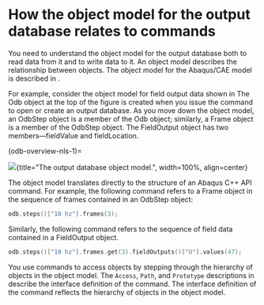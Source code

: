 # How the object model for the output database relates to commands

You need to understand the object model for the output database both to read data from it and to write data to it. An object model describes the relationship between objects. The object model for the Abaqus/CAE model is described in [](/user/python/use-scripts/object-model.md).

For example, consider the object model for field output data shown in [](#odb-overview-nls-1) The Odb object at the top of the figure is created when you issue the command to open or create an output database. As you move down the object model, an OdbStep object is a member of the Odb object; similarly, a Frame object is a member of the OdbStep object. The FieldOutput object has two members—fieldValue and fieldLocation.

(odb-overview-nls-1)=

![](/images/odb-overview-nls.png){title="The output database object model.", width=100%, align=center}

The object model translates directly to the structure of an Abaqus C++ API command. For example, the following command refers to a Frame object in the sequence of frames contained in an OdbStep object:

```c++
odb.steps()["10 hz"].frames(3);
```

Similarly, the following command refers to the sequence of field data contained in a FieldOutput object.

```c++
odb.steps()["10 hz"].frames.get(3).fieldOutputs()["U"].values(47);
```

You use commands to access objects by stepping through the hierarchy of objects in the object model. The `Access`, `Path`, and `Prototype` descriptions in [](/reference/odb.md) describe the interface definition of the command. The interface definition of the command reflects the hierarchy of objects in the object model.
